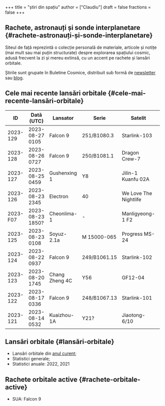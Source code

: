 +++
title = "știri din spațiu"
author = ["Claudiu"]
draft = false
fractions = false
+++

## Rachete, astronauți și sonde interplanetare {#rachete-astronauți-și-sonde-interplanetare}

Siteul de față reprezintă o colecție personală de materiale, articole și notițe (mai mult sau mai puțin structurate) despre explorarea spațiului cosmic, adusă frecvent la zi și mereu extinsă, cu un accent pe rachete și lansări orbitale.

Știrile sunt grupate în Buletine Cosmice, distribuit sub formă de [newsletter](https://buletin.parsec.ro/) sau [blog](https://buletin.parsec.ro/notes).


## Cele mai recente lansări orbitale {#cele-mai-recente-lansări-orbitale}

| ID       | Dată (UTC)       | Lansator       | Serie        | Satelit               | Misiune                 | Ț  | R |
|----------|------------------|----------------|--------------|-----------------------|-------------------------|----|---|
| 2023-129 | 2023-08-27 0105  | Falcon 9       | 251/B1080.3  | Starlink-103          | Starlink Group 6-11     | US | S |
| 2023-128 | 2023-08-26 0727  | Falcon 9       | 250/B1081.1  | Dragon Crew-7         | Dragon C210.3           | US | S |
| 2023-127 | 2023-08-25 0459  | Gushenxing 1   | Y8           | Jilin-1 Kuanfu 02A    | -                       | CN | S |
| 2023-126 | 2023-08-23 2345  | Electron       | 40           | We Love The Nightlife | Capella 11 Acadia       | US | S |
| 2023-F07 | 2023-08-23 1850? | Cheonlima-1    | -            | Manligyeong-1 F2      | -                       | KP | F |
| 2023-125 | 2023-08-23 0108  | Soyuz-2.1a     | M 15000-065  | Progress MS-24        | Progress 7K-TGM No. 454 | RU | S |
| 2023-124 | 2023-08-22 0937  | Falcon 9       | 249/B1061.15 | Starlink-102          | Starlink Group 7-1      | US | S |
| 2023-123 | 2023-08-20 1745  | Chang Zheng 4C | Y56          | GF12-04               | GF12-04                 | CN | S |
| 2023-122 | 2023-08-17 0336  | Falcon 9       | 248/B1067.13 | Starlink-101          | Starlink Group 6-10     | US | S |
| 2023-121 | 2023-08-14 0532  | Kuaizhou-1A    | Y21?         | Jiaotong-6/10         | -                       | CN | S |


## Lansări orbitale {#lansări-orbitale}

-   Lansări orbitale din [anul curent](/y/2023);
-   Statistici generale;
-   Statistici anuale: 2022, 2021


## Rachete orbitale active {#rachete-orbitale-active}

-   SUA: Falcon 9
